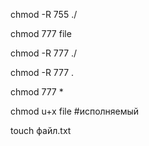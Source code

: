 chmod -R 755 ./

chmod 777 file

chmod -R 777 ./

chmod -R 777 .

chmod 777 *


chmod u+x file  #исполняемый


touch файл.txt
